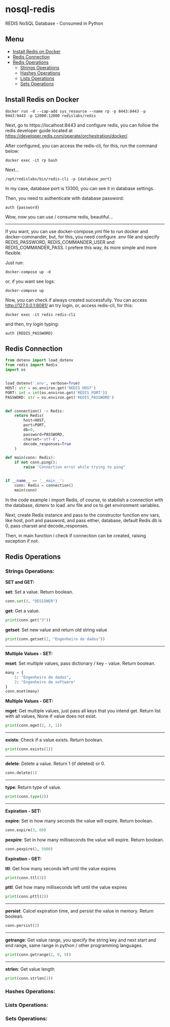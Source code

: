 # nosql-redis
REDIS NoSQL Database - Consumed in Python

## Menu
- [Install Redis on Docker](https://github.com/laerson-hammes/nosql-redis#install-redis-on-docker)
- [Redis Connection](https://github.com/laerson-hammes/nosql-redis#redis-connection)
- [Redis Operations](https://github.com/laerson-hammes/nosql-redis#redis-operations)
    - [Strings Operations](https://github.com/laerson-hammes/nosql-redis#strings-operations)
    - [Hashes Operations](https://github.com/laerson-hammes/nosql-redis#hashes-operations)
    - [Lists Operations](https://github.com/laerson-hammes/nosql-redis#lists-operations)
    - [Sets Operations](https://github.com/laerson-hammes/nosql-redis#sets-operations)

## Install Redis on Docker
```
docker run -d --cap-add sys_resource --name rp -p 8443:8443 -p 9443:9443 -p 12000:12000 redislabs/redis
```

Next, go to https://localhost:8443 and configure redis, you can follow the redis developer guide located at https://developer.redis.com/operate/orchestration/docker/.

After configured, you can access the redis-cli, for this, run the command below:

```
docker exec -it rp bash
```

Next...

```
/opt/redislabs/bin/redis-cli -p {database_port}
```

In my case, database port is 13300, you can see it in database settings.

Then, you need to authenticate with database password:

```
auth {password}
```

Wow, now you can use / consume redis, beautiful...

---
If you want, you can use docker-compose.yml file to run docker and docker-commander, but, for this, you need configure .env file and specify REDIS_PASSWORD, REDIS_COMMANDER_USER and REDIS_COMMANDER_PASS. I prefere this way, its more simple and more flexible.

Just run:
```
docker-compose up -d
```
or, if you want see logs:
```
docker-compose up
```
Now, you can check if always created successfully. You can access http://127.0.0.1:8081/ an try login, or, access redis-cli, for this:
```
docker exec -it redis redis-cli
```
and then, try login typing:
```
auth {REDIS_PASSWORD}
```

##  Redis Connection
```python
from dotenv import load_dotenv
from redis import Redis
import os


load_dotenv('.env', verbose=True)
HOST: str = os.environ.get('REDIS_HOST')
PORT: int = int(os.environ.get('REDIS_PORT'))
PASSWORD: str = os.environ.get('REDIS_PASSWORD')


def connection() -> Redis:
    return Redis(
        host=HOST,
        port=PORT,
        db=0,
        password=PASSWORD,
        charset='utf-8',
        decode_responses=True
    )

def main(conn: Redis):
    if not conn.ping():
        raise "Connection error while trying to ping"


if __name__ == '__main__':
    conn: Redis = connection()
    main(conn)

```
In the code example i import Redis, of course, to stabilish a connection with the database, dotenv to load .env file and os to get environment variables.

Next, create Redis instance and pass to the constructor function env vars, like host, port and password, and pass either, database, default Redis db is 0, pass charset and decode_responses.

Then, in main function i check if connection can be created, raising exception if not.

## Redis Operations
### Strings Operations:
**SET and GET:**

**set**: Set a value. Return boolean.
```python
conn.set(3, "DESIGNER")
```
**get**: Get a value.
```python
print(conn.get("3"))
```
**getset**: Set new value and return old string value
```python
print(conn.getset(2, "Engenheiro de dados"))
```
---
**Multiple Values - SET:**

**mset**: Set multiple values, pass dictionary / key - value. Return boolean.
```python
many = {
    1: "Engenheiro de dados",
    2: "Engenheiro de software"
}
conn.mset(many)
```
**Multiple Values - GET:**

**mget**: Get multiple values, just pass all keys that you intend get. Return list with all values, None if value does not exist.
```python
print(conn.mget(2, 3, 1))
```
---
**exists**: Check if a value exists. Return boolean.
```python
print(conn.exists(1))
```
---
**delete**: Delete a value. Return 1 (if deleted) or 0.
```python
conn.delete(1)
```
---
**type**: Return type of value.
```python
print(conn.type(2))
```
---
**Expiration - SET:**

**expire**: Set in how many seconds the value will expire. Return boolean.
```python
conn.expire(3, 60)
```
**pexpire**: Set in how many milliseconds the value will expire. Return boolean.
```python
conn.pexpire(2, 5000)
```
**Expiration - GET:**

**ttl**: Get how many seconds left until the value expires
```python
print(conn.ttl(3))
```
**pttl**: Get how many milliseconds left until the value expires
```python
print(conn.pttl(2))
```
---
**persist**: Calcel expiration time, and persist the value in memory. Return boolean.
```python
conn.persist(2)
```
---
**getrange**: Get value range, you specify the string key and next start and end range, same range in python / other programming languages.
```python
print(conn.getrange(2, 0, 9))
```
---
**strlen**: Get value length
```python
print(conn.strlen(2))
```
### Hashes Operations:
### Lists Operations:
### Sets Operations: